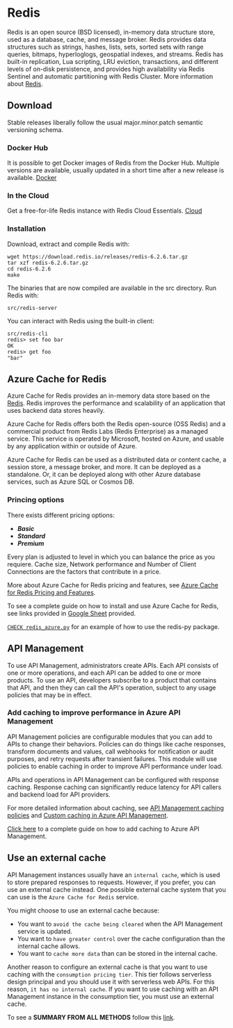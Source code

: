 # Redis

Redis is an open source (BSD licensed), in-memory data structure store, used as a database, cache, and message broker. Redis provides data structures such as strings, hashes, lists, sets, sorted sets with range queries, bitmaps, hyperloglogs, geospatial indexes, and streams. Redis has built-in replication, Lua scripting, LRU eviction, transactions, and different levels of on-disk persistence, and provides high availability via Redis Sentinel and automatic partitioning with Redis Cluster. More information about [Redis](https://redis.io/).

## Download

Stable releases liberally follow the usual major.minor.patch semantic versioning schema.

### Docker Hub

It is possible to get Docker images of Redis from the Docker Hub. Multiple versions are available, usually updated in a short time after a new release is available. [Docker](https://hub.docker.com/_/redis/)

### In the Cloud

Get a free-for-life Redis instance with Redis Cloud Essentials. [Cloud](https://redis.com/try-free/?_ga=2.83045649.606795882.1639066481-283578108.1639066481)

### Installation

Download, extract and compile Redis with:

```console
wget https://download.redis.io/releases/redis-6.2.6.tar.gz
tar xzf redis-6.2.6.tar.gz
cd redis-6.2.6
make
```

The binaries that are now compiled are available in the src directory. Run Redis with:

```console
src/redis-server
```

You can interact with Redis using the built-in client:

```console
src/redis-cli
redis> set foo bar
OK
redis> get foo
"bar"
```

## Azure Cache for Redis

Azure Cache for Redis provides an in-memory data store based on the [Redis](https://redis.io/). Redis improves the performance and scalability of an application that uses backend data stores heavily.

Azure Cache for Redis offers both the Redis open-source (OSS Redis) and a commercial product from Redis Labs (Redis Enterprise) as a managed service. This service is operated by Microsoft, hosted on Azure, and usable by any application within or outside of Azure.

Azure Cache for Redis can be used as a distributed data or content cache, a session store, a message broker, and more. It can be deployed as a standalone. Or, it can be deployed along with other Azure database services, such as Azure SQL or Cosmos DB.

### Princing options

There exists different pricing options:

- **_Basic_**
- **_Standard_**
- **_Premium_**

Every plan is adjusted to level in which you can balance the price as you requiere. Cache size, Network performance and Number of Client Connections are the factors that contribute in a price.


More about Azure Cache for Redis pricing and features, see [Azure Cache for Redis Pricing and Features](https://azure.microsoft.com/en-us/pricing/details/cache/).

To see a complete guide on how to install and use Azure Cache for Redis, see links provided in [Google Sheet]() provided.

[`CHECK redis_azure.py`](redis_azure.ipynb) for an example of how to use the redis-py package.

## API Management

To use API Management, administrators create APIs. Each API consists of one or more operations, and each API can be added to one or more products. To use an API, developers subscribe to a product that contains that API, and then they can call the API's operation, subject to any usage policies that may be in effect.

### Add caching to improve performance in Azure API Management

API Management policies are configurable modules that you can add to APIs to change their behaviors. Policies can do things like cache responses, transform documents and values, call webhooks for notification or audit purposes, and retry requests after transient failures. This module will use policies to enable caching in order to improve API performance under load.

APIs and operations in API Management can be configured with response caching. Response caching can significantly reduce latency for API callers and backend load for API providers.

For more detailed information about caching, see [API Management caching policies](https://docs.microsoft.com/en-us/azure/api-management/api-management-caching-policies) and [Custom caching in Azure API Management](https://docs.microsoft.com/en-us/azure/api-management/api-management-sample-cache-by-key).

[Click here](https://docs.microsoft.com/en-us/learn/modules/improve-api-performance-with-apim-caching-policy/) to a complete guide on how to add caching to Azure API Management.

## Use an external cache

API Management instances usually have an `internal cache`, which is used to store prepared responses to requests. However, if you prefer, you can use an external cache instead. One possible external cache system that you can use is the `Azure Cache for Redis` service.

You might choose to use an external cache because:

- You want to `avoid the cache being cleared` when the API Management service is updated.
- You want to `have greater control` over the cache configuration than the internal cache allows.
- You want to `cache more data` than can be stored in the internal cache.

Another reason to configure an external cache is that you want to use caching with the `consumption pricing tier`. This tier follows serverless design principal and you should use it with serverless web APIs. For this reason, `it has no internal cache`. If you want to use caching with an API Management instance in the consumption tier, you must use an external cache.

To see a **SUMMARY FROM ALL METHODS** follow this [link](https://docs.google.com/spreadsheets/d/1P30AN88s0LwahxEQr-1ZnEdPYr2wVWs6mpnstRrp5oE/edit?usp=sharing).
